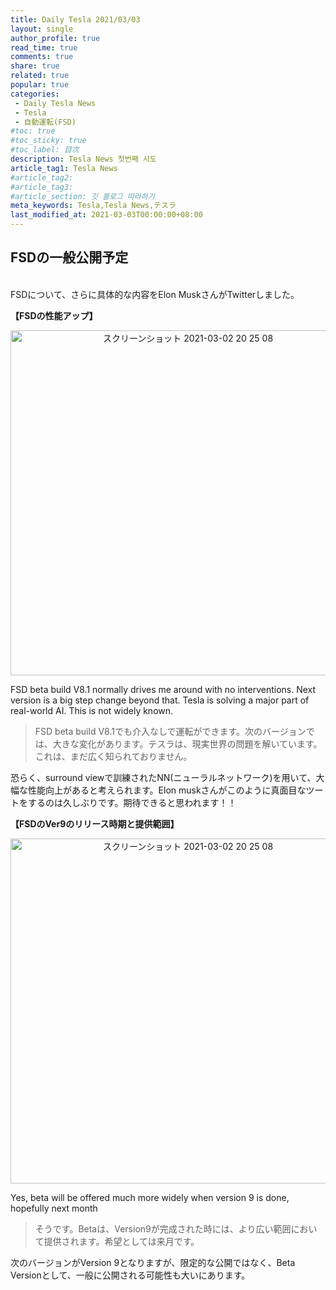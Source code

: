 ```yaml
---
title: Daily Tesla 2021/03/03
layout: single
author_profile: true
read_time: true
comments: true
share: true
related: true
popular: true
categories:
 - Daily Tesla News
 - Tesla
 - 自動運転(FSD)
#toc: true
#toc_sticky: true
#toc_label: 目次
description: Tesla News 첫번째 시도
article_tag1: Tesla News
#article_tag2:
#article_tag3:
#article_section: 깃 블로그 따라하기
meta_keywords: Tesla,Tesla News,テスラ
last_modified_at: 2021-03-03T00:00:00+08:00
---
```


## FSDの一般公開予定

<br>
FSDについて、さらに具体的な内容をElon MuskさんがTwitterしました。

**【FSDの性能アップ】**<br>
<center><img width="552" alt="スクリーンショット 2021-03-02 20 25 08" src="https://user-images.githubusercontent.com/78955983/109813085-34443a00-7c70-11eb-9317-bcd5c4adf1df.png"></center>

FSD beta build V8.1 normally drives me around with no interventions. Next version is a big step change beyond that. Tesla is solving a major part of real-world AI. This is not widely known.

>FSD beta build V8.1でも介入なしで運転ができます。次のバージョンでは、大きな変化があります。テスラは、現実世界の問題を解いています。これは、まだ広く知られておりません。

恐らく、surround viewで訓練されたNN(ニューラルネットワーク)を用いて、大幅な性能向上があると考えられます。Elon muskさんがこのように真面目なツートをするのは久しぶりです。期待できると思われます！！

**【FSDのVer9のリリース時期と提供範囲】**<br>
<center><img width="552" alt="スクリーンショット 2021-03-02 20 25 08" src="https://user-images.githubusercontent.com/78955983/109813094-38705780-7c70-11eb-8ada-cf62d89f1fb5.png"></center>

Yes, beta will be offered much more widely when version 9 is done, hopefully next month
>そうです。Betaは、Version9が完成された時には、より広い範囲において提供されます。希望としては来月です。

次のバージョンがVersion 9となりますが、限定的な公開ではなく、Beta Versionとして、一般に公開される可能性も大いにあります。
